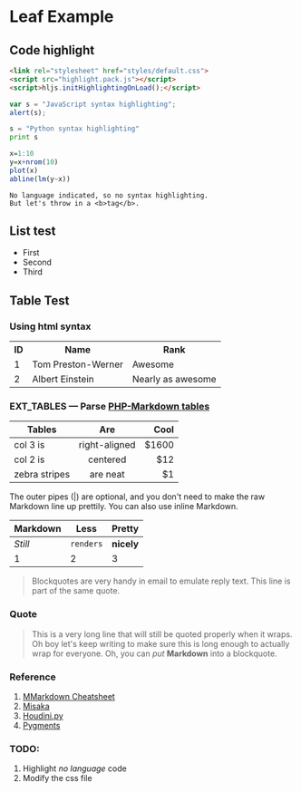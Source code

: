 # Leaf Example

## Code highlight

```html
<link rel="stylesheet" href="styles/default.css">
<script src="highlight.pack.js"></script>
<script>hljs.initHighlightingOnLoad();</script>
```

 ```javascript
 var s = "JavaScript syntax highlighting";
 alert(s);
 ```
 
 ```python
 s = "Python syntax highlighting"
 print s
 ```

```r
x=1:10
y=x+nrom(10)
plot(x)
abline(lm(y~x))
```
 
 ```
 No language indicated, so no syntax highlighting. 
 But let's throw in a <b>tag</b>.
 ```

## List test

- First
- Second
- Third


## Table Test

### Using html syntax

<table>
  <tr>
    <th>ID</th><th>Name</th><th>Rank</th>
  </tr>
  <tr>
    <td>1</td><td>Tom Preston-Werner</td><td>Awesome</td>
  </tr>
  <tr>
    <td>2</td><td>Albert Einstein</td><td>Nearly as awesome</td>
  </tr>
</table>


### EXT_TABLES — Parse [PHP-Markdown tables](http://michelf.ca/projects/php-markdown/extra/#table)

| Tables        | Are           | Cool  |
| ------------- |:-------------:| -----:|
| col 3 is      | right-aligned | $1600 |
| col 2 is      | centered      |   $12 |
| zebra stripes | are neat      |    $1 |

The outer pipes (|) are optional, and you don't need to make the raw Markdown line up prettily. You can also use inline Markdown.

Markdown | Less | Pretty
--- | --- | ---
*Still* | `renders` | **nicely**
1 | 2 | 3

> Blockquotes are very handy in email to emulate reply text.
> This line is part of the same quote.

### Quote

> This is a very long line that will still be quoted properly when it wraps. Oh boy let's keep writing to make sure this is long enough to actually wrap for everyone. Oh, you can *put* **Markdown** into a blockquote. 

### Reference

1. [MMarkdown Cheatsheet](https://github.com/adam-p/markdown-here/wiki/Markdown-Cheatsheet)
2. [Misaka](http://misaka.61924.nl)
3. [Houdini.py](http://python-houdini.61924.nl/)
4. [Pygments](http://pygments.org/)

### TODO:

1. Highlight *no language* code
2. Modify the css file

